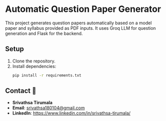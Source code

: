 # Automatic Question Paper Generator

This project generates question papers automatically based on a model paper and syllabus provided as PDF inputs. It uses Groq LLM for question generation and Flask for the backend.

## Setup

1. Clone the repository.
2. Install dependencies:
   ```bash
   pip install -r requirements.txt

## Contact 📧
- **Srivathsa Tirumala**  
- **Email**: srivathsa180104@gmail.com
- **LinkedIn**: https://www.linkedin.com/in/srivathsa-tirumala/

